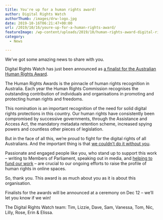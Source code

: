 ```yaml
---
title: You're up for a human rights award!
author: Digital Rights Watch
authorThumb: /images/drw-logo.jpg
date: 2019-10-16T06:21:47+00:00
url: /2019/10/16/youre-up-for-a-human-rights-award/
featureImage: /wp-content/uploads/2019/10/human-rights-award-digital-rights-watch.jpg
category:
  - News

---
```

We&#8217;ve got some amazing news to share with you.

Digital Rights Watch has just been announced as <a href="http://www.humanrights.gov.au/about/news/first-finalists-announced-human-rights-awards" target="_blank" rel="noreferrer noopener" aria-label="a finalist for the Australian Human Rights Award (opens in a new tab)">a finalist for the Australian Human Rights Award</a>.

The Human Rights Awards is the pinnacle of human rights recognition in Australia. Each year the Human Rights Commission recognises the outstanding contribution of individuals and organisations in promoting and protecting human rights and freedoms.

This nomination is an important recognition of the need for solid digital rights protections in this country. Our human rights have consistently been compromised by successive governments, through the Assistance and Access Act, the mandatory metadata retention scheme, increased spying powers and countless other pieces of legislation.

But in the face of all this, we&#8217;re proud to fight for the digital rights of all Australians. And the important thing is that <a href="https://digitalrightswatch.org.au/join/" target="_blank" rel="noreferrer noopener" aria-label="we couldn't do it without you (opens in a new tab)">we couldn&#8217;t do it without you</a>.

Passionate and engaged people like you, who stand up to support this work &#8211; writing to Members of Parliament, speaking out in media, and [helping to fund our work][1] &#8211; are crucial to our ongoing efforts to raise the profile of human rights in online spaces.

So, thank you. This award is as much about you as it is about this organisation.

Finalists for the awards will be announced at a ceremony on Dec 12 &#8211; we&#8217;ll let you know if we win!

The Digital Rights Watch team: Tim, Lizzie, Dave, Sam, Vanessa, Tom, Nic, Lilly, Rose, Erin & Elissa.

 [1]: https://digitalrightswatch.org.au/donate/
